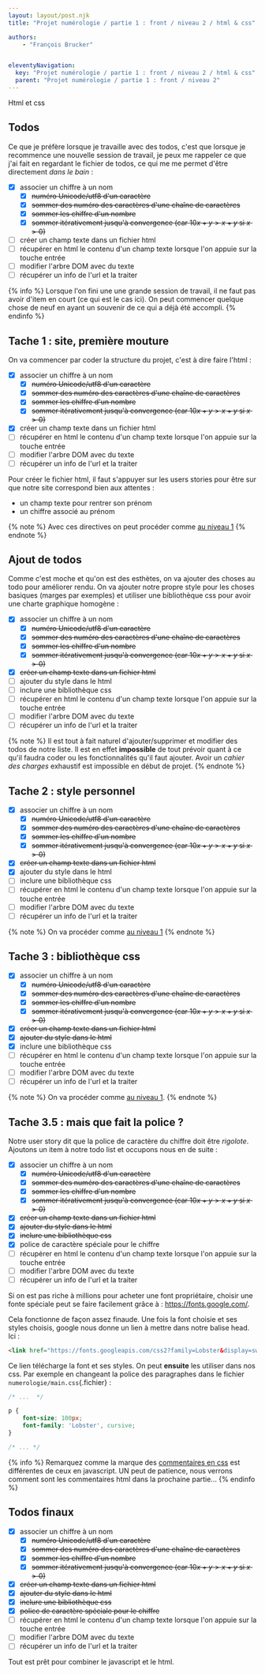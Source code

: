 ```yaml
---
layout: layout/post.njk
title: "Projet numérologie / partie 1 : front / niveau 2 / html & css"

authors:
    - "François Brucker"


eleventyNavigation:
  key: "Projet numérologie / partie 1 : front / niveau 2 / html & css"
  parent: "Projet numérologie / partie 1 : front / niveau 2"
---
```


<!-- début résumé -->

Html et css

<!-- fin résumé -->

## Todos

Ce que je préfère lorsque je travaille avec des todos, c'est que lorsque je recommence une nouvelle session de travail, je peux me rappeler ce que j'ai fait en regardant le fichier de todos, ce qui me me permet d'être directement *dans le bain* :

* [X] associer un chiffre à un nom
  * [X] ~~numéro Unicode/utf8 d'un caractère~~
  * [X] ~~sommer des numéro des caractères d'une chaîne de caractères~~
  * [X] ~~sommer les chiffre d'un nombre~~
  * [X] ~~sommer itérativement jusqu'à convergence (car $10x + y > x+y$ si $x > 0$)~~
* [ ] créer un champ texte dans un fichier html
* [ ] récupérer en html le contenu d'un champ texte lorsque l'on appuie sur la touche entrée
* [ ] modifier l'arbre DOM avec du texte
* [ ] récupérer un info de l'url et la traiter

{% info %}
Lorsque l'on fini une une grande session de travail, il ne faut pas avoir d'item en court (ce qui est le cas ici). On peut commencer quelque chose de neuf en ayant un souvenir de ce qui a déjà été accompli.
{% endinfo %}

## Tache 1 : site, première mouture

On va commencer par coder la structure du projet, c'est à dire faire l'html :

* [X] associer un chiffre à un nom
  * [X] ~~numéro Unicode/utf8 d'un caractère~~
  * [X] ~~sommer des numéro des caractères d'une chaîne de caractères~~
  * [X] ~~sommer les chiffre d'un nombre~~
  * [X] ~~sommer itérativement jusqu'à convergence (car $10x + y > x+y$ si $x > 0$)~~
* [X] créer un champ texte dans un fichier html
* [ ] récupérer en html le contenu d'un champ texte lorsque l'on appuie sur la touche entrée
* [ ] modifier l'arbre DOM avec du texte
* [ ] récupérer un info de l'url et la traiter

Pour créer le fichier html, il faut s'appuyer sur les users stories pour être sur que notre site correspond bien aux attentes :

* un champ texte pour rentrer son prénom
* un chiffre associé au prénom

{% note %}
Avec ces directives on peut procéder comme [au niveau 1](../../niveau-1/3-html_css#tache-1)
{% endnote %}

## Ajout de todos

Comme c'est moche et qu'on est des esthètes, on va ajouter des choses au todo pour améliorer rendu. On va ajouter notre propre style pour les choses basiques (marges par exemples) et utiliser une bibliothèque css pour avoir une charte graphique homogène :

* [X] associer un chiffre à un nom
  * [X] ~~numéro Unicode/utf8 d'un caractère~~
  * [X] ~~sommer des numéro des caractères d'une chaîne de caractères~~
  * [X] ~~sommer les chiffre d'un nombre~~
  * [X] ~~sommer itérativement jusqu'à convergence (car $10x + y > x+y$ si $x > 0$)~~
* [X] ~~créer un champ texte dans un fichier html~~
* [ ] ajouter du style dans le html
* [ ] inclure une bibliothèque css
* [ ] récupérer en html le contenu d'un champ texte lorsque l'on appuie sur la touche entrée
* [ ] modifier l'arbre DOM avec du texte
* [ ] récupérer un info de l'url et la traiter

{% note %}
Il est tout à fait naturel d'ajouter/supprimer et modifier des todos de notre liste. Il est en effet **impossible** de tout prévoir quant à ce qu'il faudra coder ou les fonctionnalités qu'il faut ajouter. Avoir un *cahier des charges* exhaustif est impossible en début de projet.
{% endnote %}

## Tache 2 : style personnel

* [X] associer un chiffre à un nom
  * [X] ~~numéro Unicode/utf8 d'un caractère~~
  * [X] ~~sommer des numéro des caractères d'une chaîne de caractères~~
  * [X] ~~sommer les chiffre d'un nombre~~
  * [X] ~~sommer itérativement jusqu'à convergence (car $10x + y > x+y$ si $x > 0$)~~
* [X] ~~créer un champ texte dans un fichier html~~
* [X] ajouter du style dans le html
* [ ] inclure une bibliothèque css
* [ ] récupérer en html le contenu d'un champ texte lorsque l'on appuie sur la touche entrée
* [ ] modifier l'arbre DOM avec du texte
* [ ] récupérer un info de l'url et la traiter

{% note %}
On va procéder comme [au niveau 1](../../niveau-1/3-html_css#tache-2)
{% endnote %}

## Tache 3 : bibliothèque css

* [X] associer un chiffre à un nom
  * [X] ~~numéro Unicode/utf8 d'un caractère~~
  * [X] ~~sommer des numéro des caractères d'une chaîne de caractères~~
  * [X] ~~sommer les chiffre d'un nombre~~
  * [X] ~~sommer itérativement jusqu'à convergence (car $10x + y > x+y$ si $x > 0$)~~
* [X] ~~créer un champ texte dans un fichier html~~
* [X] ~~ajouter du style dans le html~~
* [X] inclure une bibliothèque css
* [ ] récupérer en html le contenu d'un champ texte lorsque l'on appuie sur la touche entrée
* [ ] modifier l'arbre DOM avec du texte
* [ ] récupérer un info de l'url et la traiter

{% note %}
On va procéder comme [au niveau 1](../../niveau-1/3-html_css#tache-3).
{% endnote %}

## Tache 3.5 : mais que fait la police ?

Notre user story dit que la police de caractère du chiffre doit être *rigolote*. Ajoutons un item à notre todo list et occupons nous en de suite :

* [X] associer un chiffre à un nom
  * [X] ~~numéro Unicode/utf8 d'un caractère~~
  * [X] ~~sommer des numéro des caractères d'une chaîne de caractères~~
  * [X] ~~sommer les chiffre d'un nombre~~
  * [X] ~~sommer itérativement jusqu'à convergence (car $10x + y > x+y$ si $x > 0$)~~
* [X] ~~créer un champ texte dans un fichier html~~
* [X] ~~ajouter du style dans le html~~
* [X] ~~inclure une bibliothèque css~~
* [X] police de caractère spéciale pour le chiffre
* [ ] récupérer en html le contenu d'un champ texte lorsque l'on appuie sur la touche entrée
* [ ] modifier l'arbre DOM avec du texte
* [ ] récupérer un info de l'url et la traiter

Si on est pas riche à millions pour acheter une font propriétaire, choisir une fonte spéciale peut se faire facilement grâce à : <https://fonts.google.com/>.

Cela fonctionne de façon assez finaude. Une fois la font choisie et ses styles choisis, google nous donne un lien à mettre dans notre balise head. Ici :

```html
<link href="https://fonts.googleapis.com/css2?family=Lobster&display=swap" rel="stylesheet">
```

Ce lien télécharge la font et ses styles. On peut **ensuite** les utiliser dans nos css. Par exemple en changeant la police des paragraphes dans le fichier `numerologie/main.css`{.fichier} :

```css
/* ...  */

p {
    font-size: 100px;
    font-family: 'Lobster', cursive;
}

/* ... */
```

{% info %}
Remarquez comme la marque des [commentaires en css](https://developer.mozilla.org/fr/docs/Web/CSS/Comments) est différentes de ceux en javascript. UN peut de patience, nous verrons comment sont les commentaires html dans la prochaine partie...
{% endinfo %}

## Todos finaux

* [X] associer un chiffre à un nom
  * [X] ~~numéro Unicode/utf8 d'un caractère~~
  * [X] ~~sommer des numéro des caractères d'une chaîne de caractères~~
  * [X] ~~sommer les chiffre d'un nombre~~
  * [X] ~~sommer itérativement jusqu'à convergence (car $10x + y > x+y$ si $x > 0$)~~
* [X] ~~créer un champ texte dans un fichier html~~
* [X] ~~ajouter du style dans le html~~
* [X] ~~inclure une bibliothèque css~~
* [X] ~~police de caractère spéciale pour le chiffre~~
* [ ] récupérer en html le contenu d'un champ texte lorsque l'on appuie sur la touche entrée
* [ ] modifier l'arbre DOM avec du texte
* [ ] récupérer un info de l'url et la traiter

Tout est prêt pour combiner le javascript et le html.
